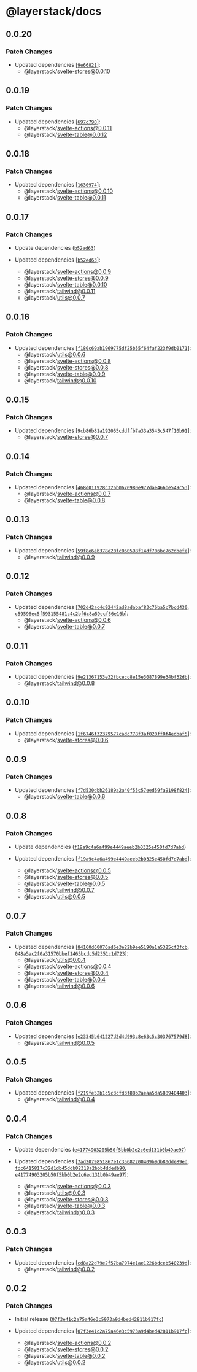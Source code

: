 # @layerstack/docs

## 0.0.20

### Patch Changes

- Updated dependencies [[`9e66821`](https://github.com/techniq/layerstack/commit/9e6682115e19fea9300c67015e5ed6ef7d9cc4e7)]:
  - @layerstack/svelte-stores@0.0.10

## 0.0.19

### Patch Changes

- Updated dependencies [[`697c790`](https://github.com/techniq/layerstack/commit/697c790dbfd11a141c22955469129da486e6cc19)]:
  - @layerstack/svelte-actions@0.0.11
  - @layerstack/svelte-table@0.0.12

## 0.0.18

### Patch Changes

- Updated dependencies [[`1630974`](https://github.com/techniq/layerstack/commit/1630974600010b077a99e63ef9fcf1c09b468e60)]:
  - @layerstack/svelte-actions@0.0.10
  - @layerstack/svelte-table@0.0.11

## 0.0.17

### Patch Changes

- Update dependencies ([`b52ed63`](https://github.com/techniq/layerstack/commit/b52ed6361244712230edd339c0ebbefa35608949))

- Updated dependencies [[`b52ed63`](https://github.com/techniq/layerstack/commit/b52ed6361244712230edd339c0ebbefa35608949)]:
  - @layerstack/svelte-actions@0.0.9
  - @layerstack/svelte-stores@0.0.9
  - @layerstack/svelte-table@0.0.10
  - @layerstack/tailwind@0.0.11
  - @layerstack/utils@0.0.7

## 0.0.16

### Patch Changes

- Updated dependencies [[`f180c69ab1969775df25b55f64faf223f9db0171`](https://github.com/techniq/layerstack/commit/f180c69ab1969775df25b55f64faf223f9db0171)]:
  - @layerstack/utils@0.0.6
  - @layerstack/svelte-actions@0.0.8
  - @layerstack/svelte-stores@0.0.8
  - @layerstack/svelte-table@0.0.9
  - @layerstack/tailwind@0.0.10

## 0.0.15

### Patch Changes

- Updated dependencies [[`9cb86b81a192055cddffb7a33a3543c547f10b91`](https://github.com/techniq/layerstack/commit/9cb86b81a192055cddffb7a33a3543c547f10b91)]:
  - @layerstack/svelte-stores@0.0.7

## 0.0.14

### Patch Changes

- Updated dependencies [[`468d011928c326b0670980e977dae466be549c53`](https://github.com/techniq/layerstack/commit/468d011928c326b0670980e977dae466be549c53)]:
  - @layerstack/svelte-actions@0.0.7
  - @layerstack/svelte-table@0.0.8

## 0.0.13

### Patch Changes

- Updated dependencies [[`59f8e6eb378e20fc060598f14df706bc762dbefe`](https://github.com/techniq/layerstack/commit/59f8e6eb378e20fc060598f14df706bc762dbefe)]:
  - @layerstack/tailwind@0.0.9

## 0.0.12

### Patch Changes

- Updated dependencies [[`702d42ac4c92442ad8adabaf83c76ba5c7bcd430`](https://github.com/techniq/layerstack/commit/702d42ac4c92442ad8adabaf83c76ba5c7bcd430), [`c59596ec5f593155481c4c2bf6c8a59ecf56e16b`](https://github.com/techniq/layerstack/commit/c59596ec5f593155481c4c2bf6c8a59ecf56e16b)]:
  - @layerstack/svelte-actions@0.0.6
  - @layerstack/svelte-table@0.0.7

## 0.0.11

### Patch Changes

- Updated dependencies [[`9e21367153e32fbcecc8e15e3087899e34bf32db`](https://github.com/techniq/layerstack/commit/9e21367153e32fbcecc8e15e3087899e34bf32db)]:
  - @layerstack/tailwind@0.0.8

## 0.0.10

### Patch Changes

- Updated dependencies [[`1f6746f32379577cadc778f3af020ff0f4edbaf5`](https://github.com/techniq/layerstack/commit/1f6746f32379577cadc778f3af020ff0f4edbaf5)]:
  - @layerstack/svelte-stores@0.0.6

## 0.0.9

### Patch Changes

- Updated dependencies [[`f7d530dbb26189a2a40f55c57eed59fa9198f824`](https://github.com/techniq/layerstack/commit/f7d530dbb26189a2a40f55c57eed59fa9198f824)]:
  - @layerstack/svelte-table@0.0.6

## 0.0.8

### Patch Changes

- Update dependencies ([`f19a9c4a6a499e4449aeeb2b0325e450fd7d7abd`](https://github.com/techniq/layerstack/commit/f19a9c4a6a499e4449aeeb2b0325e450fd7d7abd))

- Updated dependencies [[`f19a9c4a6a499e4449aeeb2b0325e450fd7d7abd`](https://github.com/techniq/layerstack/commit/f19a9c4a6a499e4449aeeb2b0325e450fd7d7abd)]:
  - @layerstack/svelte-actions@0.0.5
  - @layerstack/svelte-stores@0.0.5
  - @layerstack/svelte-table@0.0.5
  - @layerstack/tailwind@0.0.7
  - @layerstack/utils@0.0.5

## 0.0.7

### Patch Changes

- Updated dependencies [[`84160d60076ad6e3e22b9ee5190a1a5325cf3fcb`](https://github.com/techniq/layerstack/commit/84160d60076ad6e3e22b9ee5190a1a5325cf3fcb), [`048a5ac2f0a31570bbef1465bcdc5d2351c1d723`](https://github.com/techniq/layerstack/commit/048a5ac2f0a31570bbef1465bcdc5d2351c1d723)]:
  - @layerstack/utils@0.0.4
  - @layerstack/svelte-actions@0.0.4
  - @layerstack/svelte-stores@0.0.4
  - @layerstack/svelte-table@0.0.4
  - @layerstack/tailwind@0.0.6

## 0.0.6

### Patch Changes

- Updated dependencies [[`e23345b641227d2d4d993c8e63c5c303767579d8`](https://github.com/techniq/layerstack/commit/e23345b641227d2d4d993c8e63c5c303767579d8)]:
  - @layerstack/tailwind@0.0.5

## 0.0.5

### Patch Changes

- Updated dependencies [[`f219fe52b1c5c3cfd3f88b2aeaa5da5889404403`](https://github.com/techniq/layerstack/commit/f219fe52b1c5c3cfd3f88b2aeaa5da5889404403)]:
  - @layerstack/tailwind@0.0.4

## 0.0.4

### Patch Changes

- Update dependencies ([`e41774903205b50f5bb0b2e2c6ed131b0b49ae97`](https://github.com/techniq/layerstack/commit/e41774903205b50f5bb0b2e2c6ed131b0b49ae97))

- Updated dependencies [[`7ad2079851867e1c35682200409b9db80dde89ed`](https://github.com/techniq/layerstack/commit/7ad2079851867e1c35682200409b9db80dde89ed), [`fdc6415817c32d1db45ddb02318a2bbb4ddedb90`](https://github.com/techniq/layerstack/commit/fdc6415817c32d1db45ddb02318a2bbb4ddedb90), [`e41774903205b50f5bb0b2e2c6ed131b0b49ae97`](https://github.com/techniq/layerstack/commit/e41774903205b50f5bb0b2e2c6ed131b0b49ae97)]:
  - @layerstack/svelte-actions@0.0.3
  - @layerstack/utils@0.0.3
  - @layerstack/svelte-stores@0.0.3
  - @layerstack/svelte-table@0.0.3
  - @layerstack/tailwind@0.0.3

## 0.0.3

### Patch Changes

- Updated dependencies [[`cd8a22d79e2f57ba7974e1ae1226bdceb540239d`](https://github.com/techniq/layerstack/commit/cd8a22d79e2f57ba7974e1ae1226bdceb540239d)]:
  - @layerstack/tailwind@0.0.2

## 0.0.2

### Patch Changes

- Initial release ([`07f3e41c2a75a46e3c5973a9d4bed42811b917fc`](https://github.com/techniq/layerstack/commit/07f3e41c2a75a46e3c5973a9d4bed42811b917fc))

- Updated dependencies [[`07f3e41c2a75a46e3c5973a9d4bed42811b917fc`](https://github.com/techniq/layerstack/commit/07f3e41c2a75a46e3c5973a9d4bed42811b917fc)]:
  - @layerstack/svelte-actions@0.0.2
  - @layerstack/svelte-stores@0.0.2
  - @layerstack/svelte-table@0.0.2
  - @layerstack/utils@0.0.2
